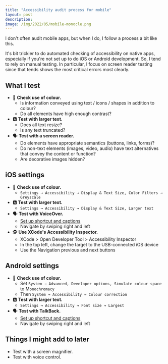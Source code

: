 ```yaml
---
title: "Accessibility audit process for mobile"
layout: post
description: 
image: /img/2022/05/mobile-monocle.png
---
```


I don't often audit mobile apps, but when I do, I follow a process a bit like this.

It's bit trickier to do automated checking of accessibility on native apps, especially if you're not set up to do iOS or Android development. So, I tend to rely on manual testing. In particular, I focus on screen reader testing since that tends shows the most critical errors most clearly.

## What I test

- <span aria-hidden="true">🎨</span> **Check use of colour.**
	- Is information conveyed using text / icons / shapes in addition to colour?
	- Do all elements have high enough contrast?
- <span aria-hidden="true">🅰️</span> **Test with larger text.**
	- Does all text resize?
	- Is any text truncated?
- <span aria-hidden="true">🗣️</span> **Test with a screen reader.**
	- Do elements have appropriate semantics (buttons, links, forms)?
	- Do non-text elements (images, video, audio) have text alternatives that convey the content or function?
	- Are decorative images hidden?

## iOS settings

- <span aria-hidden="true">🎨</span> **Check use of colour.**
	- `Settings → Accessibility → Display & Text Size, Color Filters → Greyscale`
- <span aria-hidden="true">🅰️</span> **Test with larger text.**
	- `Settings → Accessibility → Display & Text Size, Larger text`
- <span aria-hidden="true">🗣️</span> **Test with VoiceOver.**
	- [Set up shortcut and captions](/2021/07/31/testing-with-screen-readers/#first-time-set-up-2)
	- Navigate by swiping right and left
- <span aria-hidden="true">🕵️</span> **Use XCode's Accessibility Inspector.**
	- XCode > Open Developer Tool > Accessibility Inspector
	- In the top left, change the target to the USB-connected iOS device
	- Use the Navigation previous and next buttons

## Android settings

- <span aria-hidden="true">🎨</span> **Check use of colour.**
	- Set `System → Advanced, Developer options, Simulate colour space` to M`onochromacy`
	- Then `System → Accessibility → Colour correction`
- <span aria-hidden="true">🅰️</span> **Test with larger text.**
	- `Settings → Accessibility → Font size → Largest`
- <span aria-hidden="true">🗣️</span> **Test with TalkBack.**
	- [Set up shortcut and captions](/2021/07/31/testing-with-screen-readers/#first-time-set-up-3)
	- Navigate by swiping right and left

## Things I might add to later

- Test with a screen magnifier.
- Test with voice control.
